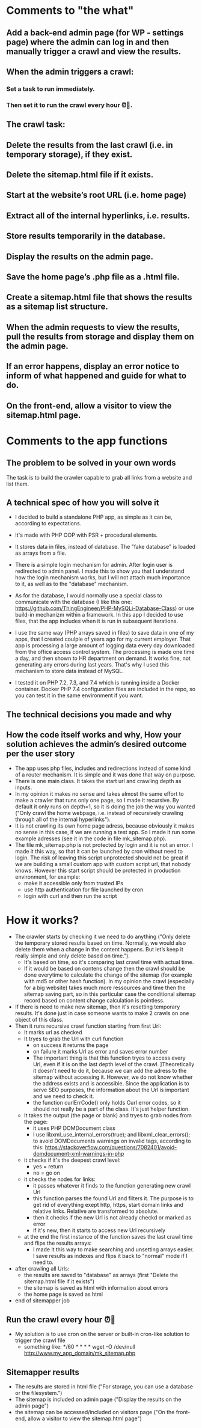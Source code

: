 
# Comments to "the what"
## Add a back-end admin page (for WP - settings page) where the admin can log in and then manually trigger a crawl and view the results.

## When the admin triggers a crawl:
### Set a task to run immediately.

### Then set it to run the crawl every hour ⏰🤖.

## The crawl task:
## Delete the results from the last crawl (i.e. in temporary storage), if they exist.
## Delete the sitemap.html file if it exists.
## Start at the website’s root URL (i.e. home page)
## Extract all of the internal hyperlinks, i.e. results.
## Store results temporarily in the database.
## Display the results on the admin page.
## Save the home page’s .php file as a .html file.
## Create a sitemap.html file that shows the results as a sitemap list structure.
## When the admin requests to view the results, pull the results from storage and display them on the admin page.
## If an error happens, display an error notice to inform of what happened and guide for what to do.
## On the front-end, allow a visitor to view the sitemap.html page.

# Comments to the app functions

## The problem to be solved in your own words
The task is to build the crawler capable to grab all links from a website and list them.

## A technical spec of how you will solve it
* I decided to build a standalone PHP app, as simple as it can be, according to expectations.
* It's made with PHP OOP with PSR + procedural elements.
* It stores data in files, instead of database. The "fake database" is loaded as arrays from a file.
* There is a simple login mechanism for admin. After login user is redirected to admin panel. I made this to show you that I understand how the login mechanism works, but I will not attach much importance to it, as well as to the "database" mechanism.
* As for the database, I would normally use a special class to communicate with the database (I like this one: https://github.com/ThingEngineer/PHP-MySQLi-Database-Class) or use build-in mechanizm within a framework. In this app I decided to use files, that the app includes when it is run in subsequent iterations.
* I use the same way (PHP arrays saved in files) to save data in one of my apps, that I created coulple of years ago for my current employer. That app is processing a large amount of logging data every day downloaded from the office access control system. The processing is made one time a day, and then shown to HR department on demand. It works fine, not generating any errors during last years. That's why I used this mechanism to store data instead of MySQL.

* I tested it on PHP 7.2, 7.3, and 7.4 which is running inside a Docker container. Docker PHP 7.4 configuration files are included in the repo, so you can test it in the same environment if you want.




## The technical decisions you made and why
## How the code itself works and why, How your solution achieves the admin’s desired outcome per the user story
* The app uses php files, includes and redirections instead of some kind of a router mechanism. It is simple and it was done that way on purpose.
* There is one main class. It takes the start url and crawling depth as inputs.
* In my opinion it makes no sense and takes almost the same effort to make a crawler that runs only one page, so I made it recursive. By default it only runs on depth=1, so it is doing the job the way you wanted ("Only crawl the home webpage, i.e. instead of recursively crawling through all of the internal hyperlinks").
* It is not crawling its own home page adress, because obviously it makes no sense in this case, if we are running a test app. So I made it run some example adresses (see it in the code in file mk_sitemap.php).
* The file mk_sitemap.php is not protected by login and it is not an error. I made it this way, so that it can be launched by cron without need to login. The risk of leaving this script unprotected should not be great if we are building a small custom app with custom script url, that nobody knows. However this start script should be protected in production environment, for example:
    * make it accessible only from trusted IPs
    * use http authentication for file launched by cron
    * login with curl and then run the script
# How it works?
* The crawler starts by checking it we need to do anything ("Only delete the temporary stored results based on time. Normally, we would also delete them when a change in the content happens. But let’s keep it really simple and only delete based on time."). 
    * It's based on time, so it's comparing last crawl time with actual time.
    * If it would be based on contens change then the crawl should be done everytime to calculate the change of the sitemap (for example with md5 or other hash function). In my opinion the crawl (especially for a big website) takes much more ressources and time then the sitemap saving part, so in this particular case the conditional sitemap record based on content change calculation is pointless.
* If there is need to make new sitemap, then it's resetting temporary results. It's done just in case someone wants to make 2 crawls on one object of this class.
* Then it runs recursive crawl function starting from first Url:
    * It marks url as checked
    * It tryes to grab the Url with curl function
        * on success it returns the page
        * on failure it marks Url as error and saves error number
        * The important thing is that this function tryes to access every Url, even if it is on the last depth level of the crawl. ]Theoretically it doesn't need to do it, because we can add the adress to the sitemap without accessing it. However, we do not know whether the address exists and is accessible. Since the application is to serve SEO purposes, the information about the Url is important and we need to check it.
        * the function curlErrCode() only holds Curl error codes, so it should not really be a part of the class. It's just helper function.
    * It takes the output (the page or blank) and tryes to grab nodes from the page:
        * it uses PHP DOMDocument class
        * I use libxml_use_internal_errors(true); and libxml_clear_errors(); to avoid DOMDocuments warnings on invalid tags, according to this: https://stackoverflow.com/questions/7082401/avoid-domdocument-xml-warnings-in-php
    * it checks if it's the deepest crawl level:
        * yes = return
        * no = go on
    * it checks the nodes for links:
        * it passes whatever it finds to the function generating new crawl Url
        * this function parses the found Url and filters it. The purpose is to get rid of everything exept http, https, start domain links and relative links. Relative are transformed to absolute.
        * then it checks if the new Url is not already checkd or marked as error
        * if it's new, then it starts to access new Url recursively
    * at the end the first instance of the function saves the last crawl time and flips the results arrays:
        * I made it this way to make searching and unsetting arrays easier. I save results as indexes and flips it back to "normal" mode if I need to.
* after crawling all Urls:
    * the results are saved to "database" as arrays (first "Delete the sitemap.html file if it exists")
    * the sitemap is saved as html with information about errors
    * the home page is saved as html
* end of sitemapper job
## Run the crawl every hour ⏰🤖
* My solution is to use cron on the server or built-in cron-like solution to trigger the crawl file
    * something like: */60 * * * * wget -O /dev/null http://www.my_app_domain/mk_sitemap.php
## Sitemapper results
* The results are stored in html file ("For storage, you can use a database or the filesystem.")
* The sitemap is included on admin page ("Display the results on the admin page")
* the sitemap can be accessed/included on visitors page ("On the front-end, allow a visitor to view the sitemap.html page")
